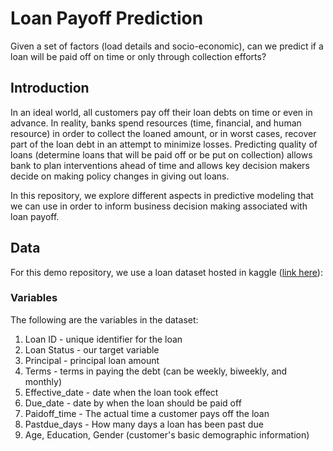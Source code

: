 # Loan Payoff Prediction
Given a set of factors (load details and socio-economic), can we predict if a loan will be paid off on time or only through collection efforts?

## Introduction
In an ideal world, all customers pay off their loan debts on time or even in advance. In reality, banks spend resources (time, financial, and human resource) in order to collect the loaned amount, or in worst cases, recover part of the loan debt in an attempt to minimize losses. Predicting quality of loans (determine loans that will be paid off or be put on collection) allows bank to plan interventions ahead of time and allows key decision makers decide on making policy changes in giving out loans.

In this repository, we explore different aspects in predictive modeling that we can use in order to inform business decision making associated with loan payoff.

## Data
For this demo repository, we use a loan dataset hosted in kaggle ([link here](https://www.kaggle.com/zhijinzhai/loandata)):

### Variables
The following are the variables in the dataset:
1. Loan ID - unique identifier for the loan
2. Loan Status - our target variable
3. Principal - principal loan amount
4. Terms - terms in paying the debt (can be weekly, biweekly, and monthly)
5. Effective_date - date when the loan took effect
6. Due_date - date by when the loan should be paid off
7. Paidoff_time - The actual time a customer pays off the loan
8. Pastdue_days - How many days a loan has been past due
9. Age, Education, Gender (customer's basic demographic information)

